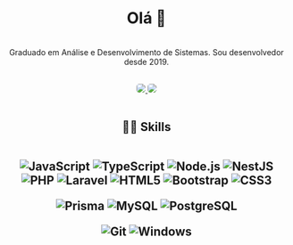<h1 align="center">
Olá 👋
</h1>



<p align="center">
<br/>Graduado em Análise e Desenvolvimento de Sistemas. Sou desenvolvedor desde 2019.<br/>
  
</p>
<br/>
<div align=center>
<a href="mailto:diegolopes32@hotmail.com" alt="Outlook">
  <img src="https://img.shields.io/badge/diegolopes32@hotmail.com-0078D4?style=for-the-badge&logoColor=white&logo=Microsoft+Outlook&link=mailto:diegolopes32@hotmail.com" style="border-radius:5px"/>
</a>
<a href="https://www.linkedin.com/in/diego-b-lopes/">
  <img src="https://img.shields.io/badge/Diego%20Lopes-0e76a8?style=for-the-badge&logo=Linkedin&link=https://www.linkedin.com/in/diego-b-lopes/" style="border-radius:5px"/>
</a>
</div>
<br/>
<h2 align='center'>
👨‍💻  Skills
<br>
<br/>


![JavaScript](https://img.shields.io/static/v1?style=for-the-badge&message=JavaScript&color=222222&logo=JavaScript&logoColor=F7DF1E&label=)
![TypeScript](https://img.shields.io/static/v1?style=for-the-badge&message=TypeScript&color=3178C6&logo=TypeScript&logoColor=FFFFFF&label=)
![Node.js](https://img.shields.io/static/v1?style=for-the-badge&message=Node.js&color=339933&logo=Node.js&logoColor=FFFFFF&label=)
![NestJS](https://img.shields.io/static/v1?style=for-the-badge&message=NestJS&color=E0234E&logo=NestJS&logoColor=FFFFFF&label=)
![PHP](https://img.shields.io/static/v1?style=for-the-badge&message=PHP&color=777BB4&logo=PHP&logoColor=FFFFFF&label=)
![Laravel](https://img.shields.io/static/v1?style=for-the-badge&message=Laravel&color=FF2D20&logo=Laravel&logoColor=FFFFFF&label=)
![HTML5](https://img.shields.io/static/v1?style=for-the-badge&message=HTML5&color=E34F26&logo=HTML5&logoColor=FFFFFF&label=)
![Bootstrap](https://img.shields.io/static/v1?style=for-the-badge&message=Bootstrap&color=7952B3&logo=Bootstrap&logoColor=FFFFFF&label=)
![CSS3](https://img.shields.io/static/v1?style=for-the-badge&message=CSS3&color=1572B6&logo=CSS3&logoColor=FFFFFF&label=)

![Prisma](https://img.shields.io/static/v1?style=for-the-badge&message=Prisma&color=2D3748&logo=Prisma&logoColor=FFFFFF&label=)
![MySQL](https://img.shields.io/static/v1?style=for-the-badge&message=MySQL&color=4479A1&logo=MySQL&logoColor=FFFFFF&label=)
![PostgreSQL](https://img.shields.io/static/v1?style=for-the-badge&message=PostgreSQL&color=4169E1&logo=PostgreSQL&logoColor=FFFFFF&label=)

![Git](https://img.shields.io/static/v1?style=for-the-badge&message=Git&color=F05032&logo=Git&logoColor=FFFFFF&label=)
![Windows](https://img.shields.io/static/v1?style=for-the-badge&message=Windows&color=0078D6&logo=Windows&logoColor=FFFFFF&label=)


<h2 align='center'>
